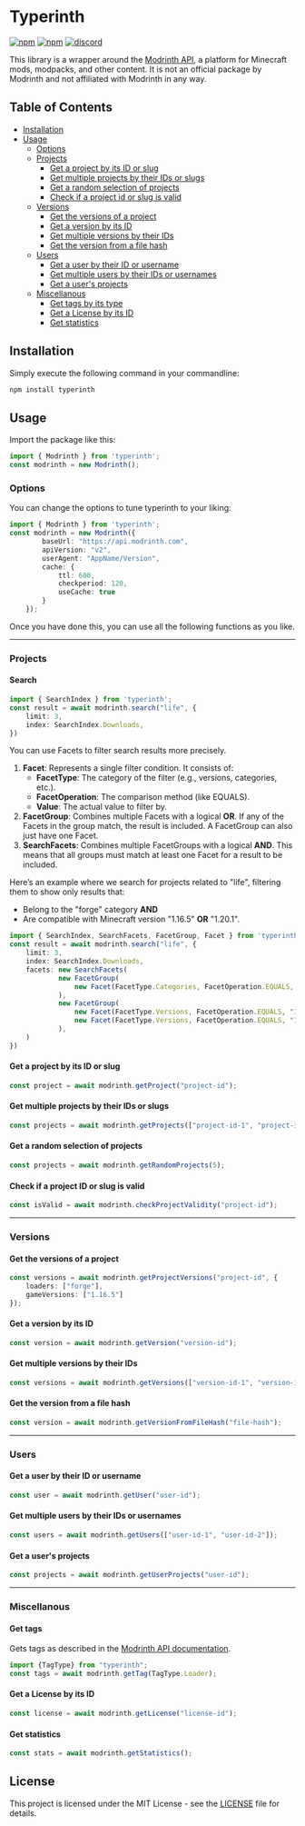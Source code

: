 # Typerinth

[![npm](https://img.shields.io/npm/v/typerinth?label=Version&color=%23366fb4)](https://www.npmjs.com/package/typerinth) [![npm](https://img.shields.io/npm/dt/typerinth?label=Downloads)](https://www.npmjs.com/package/typerinth) [![discord](https://dcbadge.vercel.app/api/server/Cc76tYwXvy?style=flat&theme=default-inverted)](https://strassburger.org/discord)

This library is a wrapper around the [Modrinth API](https://docs.modrinth.com/), a platform for Minecraft mods, modpacks, and other content. It is not an official package by Modrinth and not affiliated with Modrinth in any way.

## Table of Contents

- [Installation](#installation)
- [Usage](#usage)
  - [Options](#options)
  - [Projects](#projects)
    - [Get a project by its ID or slug](#get-a-project-by-its-id-or-slug)
    - [Get multiple projects by their IDs or slugs](#get-multiple-projects-by-their-ids-or-slugs)
    - [Get a random selection of projects](#get-a-random-selection-of-projects)
    - [Check if a project id or slug is valid](#check-if-a-project-id-or-slug-is-valid)
  - [Versions](#versions)
    - [Get the versions of a project](#get-the-versions-of-a-project)
    - [Get a version by its ID](#get-a-version-by-its-id)
    - [Get multiple versions by their IDs](#get-multiple-versions-by-their-ids)
    - [Get the version from a file hash](#get-the-version-from-a-file-hash)
  - [Users](#users)
    - [Get a user by their ID or username](#get-a-user-by-their-id-or-username)
    - [Get multiple users by their IDs or usernames](#get-multiple-users-by-their-ids-or-usernames)
    - [Get a user's projects](#get-a-users-projects)
  - [Miscellanous](#miscellanous)
    - [Get tags by its type](#get-tags-by-its-type)
    - [Get a License by its ID](#get-a-license-by-its-id)
    - [Get statistics](#get-statistics)

## Installation

Simply execute the following command in your commandline:

```bash
npm install typerinth
```

## Usage

Import the package like this:

```ts
import { Modrinth } from 'typerinth';
const modrinth = new Modrinth();
```

### Options

You can change the options to tune typerinth to your liking:

```ts
import { Modrinth } from 'typerinth';
const modrinth = new Modrinth({
        baseUrl: "https://api.modrinth.com",
        apiVersion: "v2",
        userAgent: "AppName/Version",
        cache: {
            ttl: 600,
            checkperiod: 120,
            useCache: true
        }
    });
```

Once you have done this, you can use all the following functions as you like.

---

### Projects

#### Search

```ts
import { SearchIndex } from 'typerinth';
const result = await modrinth.search("life", {
    limit: 3,
    index: SearchIndex.Downloads,
})
```

You can use Facets to filter search results more precisely.

1. **Facet**: Represents a single filter condition. It consists of:
   - **FacetType**: The category of the filter (e.g., versions, categories, etc.).
   - **FacetOperation**: The comparison method (like EQUALS).
   - **Value**: The actual value to filter by.
2. **FacetGroup**: Combines multiple Facets with a logical **OR**. If any of the Facets in the group match, the result is included. A FacetGroup can also just have one Facet.
3. **SearchFacets**: Combines multiple FacetGroups with a logical **AND**. This means that all groups must match at least one Facet for a result to be included.

Here’s an example where we search for projects related to "life", filtering them to show only results that:
- Belong to the "forge" category **AND**
- Are compatible with Minecraft version "1.16.5" **OR** "1.20.1".

```ts
import { SearchIndex, SearchFacets, FacetGroup, Facet } from 'typerinth';
const result = await modrinth.search("life", {
    limit: 3,
    index: SearchIndex.Downloads,
    facets: new SearchFacets(
            new FacetGroup(
                new Facet(FacetType.Categories, FacetOperation.EQUALS, "forge")
            ),
            new FacetGroup(
                new Facet(FacetType.Versions, FacetOperation.EQUALS, "1.16.5"),
                new Facet(FacetType.Versions, FacetOperation.EQUALS, "1.17.1")
            ),
    )
})
```

#### Get a project by its ID or slug

```ts
const project = await modrinth.getProject("project-id");
```

#### Get multiple projects by their IDs or slugs

```ts
const projects = await modrinth.getProjects(["project-id-1", "project-id-2"]);
```

#### Get a random selection of projects

```ts
const projects = await modrinth.getRandomProjects(5);
```

#### Check if a project ID or slug is valid

```ts
const isValid = await modrinth.checkProjectValidity("project-id");
```

---

### Versions

#### Get the versions of a project

```ts
const versions = await modrinth.getProjectVersions("project-id", {
    loaders: ["forge"],
    gameVersions: ["1.16.5"]
});
```

#### Get a version by its ID

```ts
const version = await modrinth.getVersion("version-id");
```

#### Get multiple versions by their IDs

```ts
const versions = await modrinth.getVersions(["version-id-1", "version-id-2"]);
```

#### Get the version from a file hash

```ts
const version = await modrinth.getVersionFromFileHash("file-hash");
```

---

### Users

#### Get a user by their ID or username

```ts
const user = await modrinth.getUser("user-id");
```

#### Get multiple users by their IDs or usernames

```ts
const users = await modrinth.getUsers(["user-id-1", "user-id-2"]);
```

#### Get a user's projects

```ts
const projects = await modrinth.getUserProjects("user-id");
```

---

### Miscellanous

#### Get tags

Gets tags as described in the [Modrinth API documentation](https://docs.modrinth.com/#tag/tags/operation/categoryList).

```ts
import {TagType} from "typerinth";
const tags = await modrinth.getTag(TagType.Loader);
```

#### Get a License by its ID

```ts
const license = await modrinth.getLicense("license-id");
```

#### Get statistics

```ts
const stats = await modrinth.getStatistics();
```

## License

This project is licensed under the MIT License - see the [LICENSE](LICENSE) file for details.
